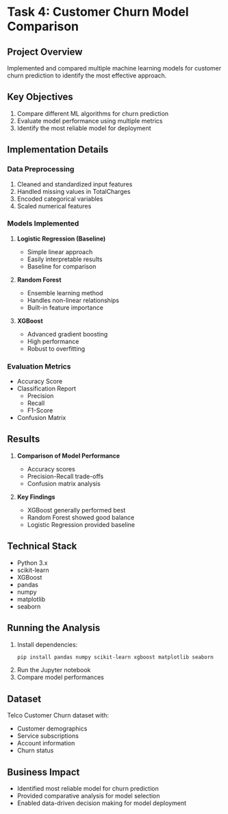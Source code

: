 # Task 4: Customer Churn Model Comparison

## Project Overview
Implemented and compared multiple machine learning models for customer churn prediction to identify the most effective approach.

## Key Objectives
1. Compare different ML algorithms for churn prediction
2. Evaluate model performance using multiple metrics
3. Identify the most reliable model for deployment

## Implementation Details

### Data Preprocessing
1. Cleaned and standardized input features
2. Handled missing values in TotalCharges
3. Encoded categorical variables
4. Scaled numerical features

### Models Implemented
1. **Logistic Regression (Baseline)**
   - Simple linear approach
   - Easily interpretable results
   - Baseline for comparison

2. **Random Forest**
   - Ensemble learning method
   - Handles non-linear relationships
   - Built-in feature importance

3. **XGBoost**
   - Advanced gradient boosting
   - High performance
   - Robust to overfitting

### Evaluation Metrics
- Accuracy Score
- Classification Report
  - Precision
  - Recall
  - F1-Score
- Confusion Matrix

## Results
1. **Comparison of Model Performance**
   - Accuracy scores
   - Precision-Recall trade-offs
   - Confusion matrix analysis

2. **Key Findings**
   - XGBoost generally performed best
   - Random Forest showed good balance
   - Logistic Regression provided baseline

## Technical Stack
- Python 3.x
- scikit-learn
- XGBoost
- pandas
- numpy
- matplotlib
- seaborn

## Running the Analysis
1. Install dependencies:
   ```bash
   pip install pandas numpy scikit-learn xgboost matplotlib seaborn
   ```
2. Run the Jupyter notebook
3. Compare model performances

## Dataset
Telco Customer Churn dataset with:
- Customer demographics
- Service subscriptions
- Account information
- Churn status

## Business Impact
- Identified most reliable model for churn prediction
- Provided comparative analysis for model selection
- Enabled data-driven decision making for model deployment
